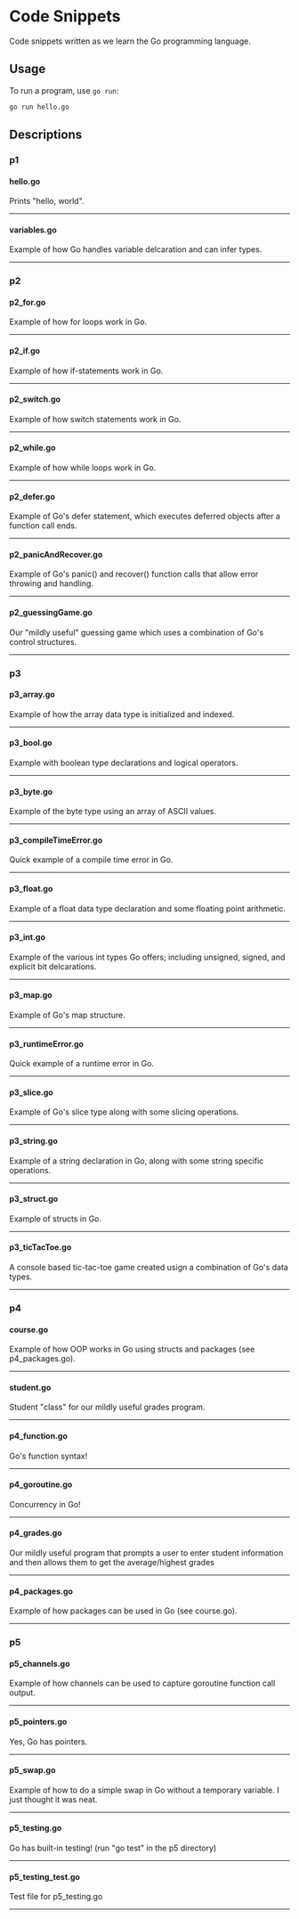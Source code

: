 # Code Snippets

Code snippets written as we learn the Go programming language.

## Usage

To run a program, use `go run`:

```bash
go run hello.go
```

## Descriptions

### p1

#### hello.go

Prints "hello, world".

---

#### variables.go

Example of how Go handles variable delcaration and can infer types.

---

### p2

#### p2_for.go

Example of how for loops work in Go.

---

#### p2_if.go

Example of how if-statements work in Go.

---

#### p2_switch.go

Example of how switch statements work in Go.

---

#### p2_while.go 

Example of how while loops work in Go.

---

#### p2_defer.go

Example of Go's defer statement, which executes deferred objects after a function call ends.

---

#### p2_panicAndRecover.go

Example of Go's panic() and recover() function calls that allow error throwing and handling.

---

#### p2_guessingGame.go

Our "mildly useful" guessing game which uses a combination of Go's control structures.

---

### p3

#### p3_array.go	

Example of how the array data type is initialized and indexed.

---

#### p3_bool.go	

Example with boolean type declarations and logical operators.

---

#### p3_byte.go	

Example of the byte type using an array of ASCII values.

---

#### p3_compileTimeError.go	

Quick example of a compile time error in Go.

---

#### p3_float.go	

Example of a float data type declaration and some floating point arithmetic.

---

#### p3_int.go	

Example of the various int types Go offers; including unsigned, signed, and explicit bit delcarations.

---

#### p3_map.go

Example of Go's map structure.

---

#### p3_runtimeError.go

Quick example of a runtime error in Go.

---

#### p3_slice.go	

Example of Go's slice type along with some slicing operations.

---

#### p3_string.go

Example of a string declaration in Go, along with some string specific operations.

---

#### p3_struct.go

Example of structs in Go.

---

#### p3_ticTacToe.go

A console based tic-tac-toe game created usign a combination of Go's data types. 

---

### p4

#### course.go	

Example of how OOP works in Go using structs and packages (see p4_packages.go).

---

#### student.go	

Student "class" for our mildly useful grades program.

---

#### p4_function.go	

Go's function syntax! 

---

#### p4_goroutine.go	

Concurrency in Go!

---

#### p4_grades.go	

Our mildly useful program that prompts a user to enter student information and then allows them to get the average/highest grades 

---

#### p4_packages.go	

Example of how packages can be used in Go (see course.go).

---

### p5

#### p5_channels.go	

Example of how channels can be used to capture goroutine function call output.

---

#### p5_pointers.go	

Yes, Go has pointers.

---

#### p5_swap.go	

Example of how to do a simple swap in Go without a temporary variable. I just thought it was neat.

---

#### p5_testing.go	

Go has built-in testing! (run "go test" in the p5 directory)

---

#### p5_testing_test.go	

Test file for p5_testing.go

---